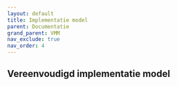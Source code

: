 ```yaml
---
layout: default
title: Implementatie model
parent: Documentatie
grand_parent: VMM
nav_exclude: true
nav_order: 4
---
```


## Vereenvoudigd implementatie model

